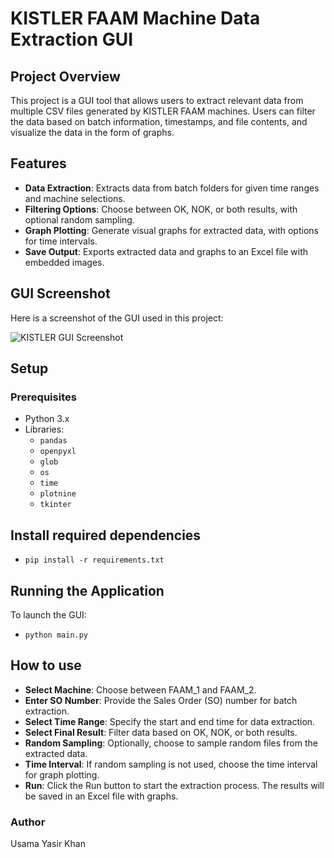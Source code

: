 # KISTLER FAAM Machine Data Extraction GUI

## Project Overview

This project is a GUI tool that allows users to extract relevant data from multiple CSV files generated by KISTLER FAAM machines. Users can filter the data based on batch information, timestamps, and file contents, and visualize the data in the form of graphs.

## Features
- **Data Extraction**: Extracts data from batch folders for given time ranges and machine selections.
- **Filtering Options**: Choose between OK, NOK, or both results, with optional random sampling.
- **Graph Plotting**: Generate visual graphs for extracted data, with options for time intervals.
- **Save Output**: Exports extracted data and graphs to an Excel file with embedded images.

## GUI Screenshot

Here is a screenshot of the GUI used in this project:

![KISTLER GUI Screenshot]("C:\Users\yasir\KISTLER_GUI_project\snapshots\kistler_gui_screenshot.png")

## Setup

### Prerequisites
- Python 3.x
- Libraries:
  - `pandas`
  - `openpyxl`
  - `glob`
  - `os`
  - `time`
  - `plotnine`
  - `tkinter`

## Install required dependencies

- `pip install -r requirements.txt`

## Running the Application
To launch the GUI:
   - `python main.py`

## How to use

- **Select Machine**: Choose between FAAM_1 and FAAM_2.
- **Enter SO Number**: Provide the Sales Order (SO) number for batch extraction.
- **Select Time Range**: Specify the start and end time for data extraction.
- **Select Final Result**: Filter data based on OK, NOK, or both results.
- **Random Sampling**: Optionally, choose to sample random files from the extracted data.
- **Time Interval**: If random sampling is not used, choose the time interval for graph plotting.
- **Run**: Click the Run button to start the extraction process. The results will be saved in an Excel file with graphs.

### Author
Usama Yasir Khan
